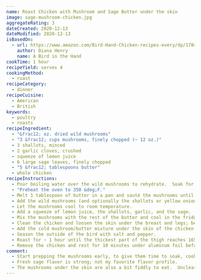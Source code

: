 ```yaml
---
name: Roast Chicken with Mushroom and Sage Butter under the skin
image: sage-mushroom-chicken.jpg
aggregateRating: 3
dateCreated: 2020-12-13
dateModified: 2020-12-13
isBasedOn:
  - url: https://www.amazon.com/Bird-Hand-Chicken-recipes-every/dp/178472002X
    author: Diana Henry
    name: A Bird in the Hand
cookTime: 1 hour
recipeYield: serves 4
cookingMethod:
  - roast
recipeCategory:
  - dinner
recipeCuisine:
  - American
  - British
keywords:
  - poultry
  - roasts
recipeIngredient:
  - "&frac12; oz. dried wild mushrooms"
  - "3 &frac12; cups mushrooms, finely chopped (~ 12 oz.)"
  - 3 shallots, minced
  - 2 garlic cloves, crushed
  - squeeze of lemon juice
  - 6 large sage leaves, finely chopped
  - "5 &frac12; tablespoons butter"
  - whole chicken
recipeInstructions:
  - Pour boiling water over the wild mushrooms to rehydrate.  Soak for 30 minutes, drain, and chop.
  - "Preheat the oven to 350 &deg;F."
  - Melt 1 tablespoon of butter in a pan and sauté the mushrooms until golden brown and dry.
  - Add the wild mushrooms (and optionally the shallots or yellow onion too) and let cook for a few minutes.  Season with salt and pepper.
  - Let the mushrooms cool to room temperature.
  - Add a squeeze of lemon juice, the shallots, garlic, and the sage.
  - Mix the mushrooms with the rest of the butter and cool in the fridge to resolidify.
  - Clean the chicken and loosen the skin under the breast and legs; be careful not to tear.
  - Add the cold mushroom/butter mixture under the skin of the chicken.  Replace the top skin as much as possible.
  - Season the outside of the bird with salt and pepper.
  - Roast for ~ 1 hour until the thickest part of the thigh reaches 165 &deg;F.  Baste the chicken every once in awhile with the pan juices.
  - Remove the chicken and rest for 10 minutes under aluminum foil before serving.
comment:
  - Start prepping the mushrooms early, to give them time to soak, cook, cool, and the butter to resolidify.
  - Fresh sage flavor is strong; not my favorite flavor profile.
  - The mushrooms under the skin are also a bit fiddly to eat.  Unclear how much they flavored the chicken.
---
```

